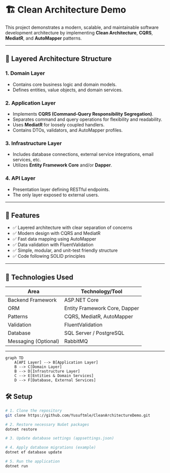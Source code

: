 # 🏗️ Clean Architecture Demo

This project demonstrates a modern, scalable, and maintainable software development architecture by implementing **Clean Architecture**, **CQRS**, **MediatR**, and **AutoMapper** patterns.

---

## 📂 Layered Architecture Structure

### 1. Domain Layer
- Contains core business logic and domain models.  
- Defines entities, value objects, and domain services.

### 2. Application Layer
- Implements **CQRS (Command-Query Responsibility Segregation)**.  
- Separates command and query operations for flexibility and readability.  
- Uses **MediatR** for loosely coupled handlers.  
- Contains DTOs, validators, and AutoMapper profiles.

### 3. Infrastructure Layer
- Includes database connections, external service integrations, email services, etc.  
- Utilizes **Entity Framework Core** and/or **Dapper**.

### 4. API Layer
- Presentation layer defining RESTful endpoints.  
- The only layer exposed to external users.

---

## 🚀 Features

- ✅ Layered architecture with clear separation of concerns  
- ✅ Modern design with CQRS and MediatR  
- ✅ Fast data mapping using AutoMapper  
- ✅ Data validation with FluentValidation  
- ✅ Simple, modular, and unit-test friendly structure  
- ✅ Code following SOLID principles  

---

## 🧪 Technologies Used

| Area              | Technology/Tool           |
|-------------------|--------------------------|
| Backend Framework  | ASP.NET Core             |
| ORM               | Entity Framework Core, Dapper |
| Patterns          | CQRS, MediatR, AutoMapper |
| Validation        | FluentValidation         |
| Database          | SQL Server / PostgreSQL  |
| Messaging (Optional) | RabbitMQ                |

---
```mermaid
graph TD
    A[API Layer] --> B[Application Layer]
    B --> C[Domain Layer]
    B --> D[Infrastructure Layer]
    C --> E[Entities & Domain Services]
    D --> F[Database, External Services]

```
## 🛠️ Setup

```bash
# 1. Clone the repository
git clone https://github.com/Yusuftmle/CleanArchitectureDemo.git

# 2. Restore necessary NuGet packages
dotnet restore

# 3. Update database settings (appsettings.json)

# 4. Apply database migrations (example)
dotnet ef database update

# 5. Run the application
dotnet run
```


